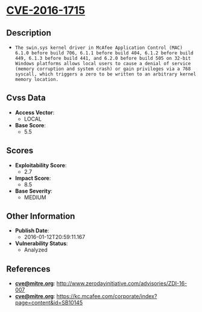 
# [CVE-2016-1715](http://www.zerodayinitiative.com/advisories/ZDI-16-007)

## Description

- `The swin.sys kernel driver in McAfee Application Control (MAC) 6.1.0 before build 706, 6.1.1 before build 404, 6.1.2 before build 449, 6.1.3 before build 441, and 6.2.0 before build 505 on 32-bit Windows platforms allows local users to cause a denial of service (memory corruption and system crash) or gain privileges via a 768 syscall, which triggers a zero to be written to an arbitrary kernel memory location.`

## Cvss Data

- **Access Vector**:
  - LOCAL
- **Base Score**:
  - 5.5

## Scores

- **Exploitability Score**:
  - 2.7
- **Impact Score**:
  - 8.5
- **Base Severity**:
  - MEDIUM

## Other Information

- **Publish Date**:
  - 2016-01-12T20:59:11.167
- **Vulnerability Status**:
  - Analyzed

## References

- **cve@mitre.org**: http://www.zerodayinitiative.com/advisories/ZDI-16-007
- **cve@mitre.org**: https://kc.mcafee.com/corporate/index?page=content&id=SB10145
